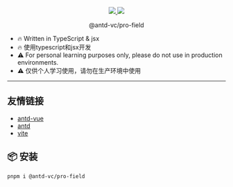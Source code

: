 <p align="center">
  <a href="https://www.npmjs.org/package/@antd-vc/pro-field">
    <img src="https://img.shields.io/npm/v/@antd-vc/pro-field.svg">
  </a>
  <a href="https://npmcharts.com/compare/@antd-vc/pro-field?minimal=true">
    <img src="https://img.shields.io/npm/dm/@antd-vc/pro-field.svg">
  </a>
  <br>
</p>

<p align="center">@antd-vc/pro-field</p>

- 🔥 Written in TypeScript & jsx
- 🔥 使用typescript和jsx开发
- ⚠️ For personal learning purposes only, please do not use in production environments.
- ⚠️ 仅供个人学习使用，请勿在生产环境中使用

---

## 友情链接

- [antd-vue](https://github.com/VueComponent/ant-design-vue)
- [antd](https://github.com/ant-design/ant-design)
- [vite](https://github.com/vitejs/vite)

## 📦 安装

```bash
pnpm i @antd-vc/pro-field
```
